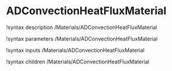 # ADConvectionHeatFluxMaterial

!syntax description /Materials/ADConvectionHeatFluxMaterial

!syntax parameters /Materials/ADConvectionHeatFluxMaterial

!syntax inputs /Materials/ADConvectionHeatFluxMaterial

!syntax children /Materials/ADConvectionHeatFluxMaterial
